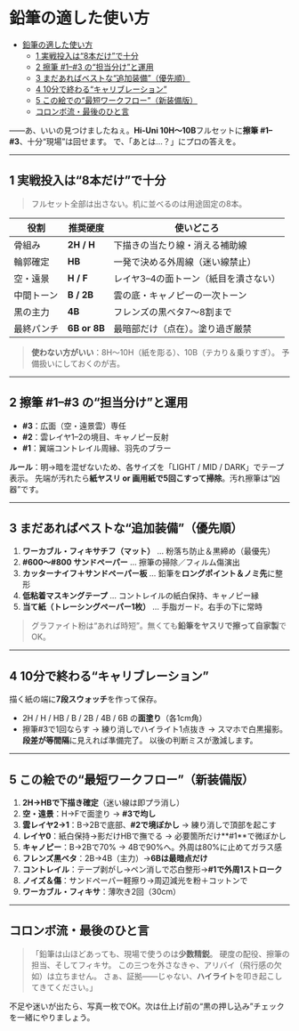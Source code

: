 # 鉛筆の適した使い方

- [鉛筆の適した使い方](#鉛筆の適した使い方)
  - [1 実戦投入は“8本だけ”で十分](#1-実戦投入は8本だけで十分)
  - [2 擦筆 #1–#3 の“担当分け”と運用](#2-擦筆-13-の担当分けと運用)
  - [3 まだあればベストな“追加装備”（優先順）](#3-まだあればベストな追加装備優先順)
  - [4 10分で終わる“キャリブレーション”](#4-10分で終わるキャリブレーション)
  - [5 この絵での“最短ワークフロー”（新装備版）](#5-この絵での最短ワークフロー新装備版)
  - [コロンボ流・最後のひと言](#コロンボ流最後のひと言)

――あ、いいの見つけましたねぇ。**Hi-Uni 10H〜10B**フルセットに**擦筆 #1–#3**、十分“現場”は回せます。
で、「あとは…？」にプロの答えを。

---

## 1 実戦投入は“8本だけ”で十分

> フルセット全部は出さない。机に並べるのは用途固定の8本。

| 役割    | 推奨硬度         | 使いどころ                |
| ----- | ------------ | -------------------- |
| 骨組み   | **2H / H**   | 下描きの当たり線・消える補助線      |
| 輪郭確定  | **HB**       | 一発で決める外周線（迷い線禁止）     |
| 空・遠景  | **H / F**    | レイヤ3–4の面トーン（紙目を潰さない） |
| 中間トーン | **B / 2B**   | 雲の底・キャノピーの一次トーン      |
| 黒の主力  | **4B**       | フレンズの黒ベタ7〜8割まで       |
| 最終パンチ | **6B or 8B** | 最暗部だけ（点在）。塗り過ぎ厳禁     |

> **使わない方がいい**：8H〜10H（紙を彫る）、10B（テカり＆乗りすぎ）。
> 予備扱いにしておくのが吉。

---

## 2 擦筆 #1–#3 の“担当分け”と運用

- **#3**：広面（空・遠景雲）専任
- **#2**：雲レイヤ1–2の境目、キャノピー反射
- **#1**：翼端コントレイル周縁、羽先のブラー

**ルール**：明→暗を混ぜないため、各サイズを「LIGHT / MID / DARK」でテープ表示。
先端が汚れたら**紙ヤスリ or 画用紙で5回こすって掃除**。汚れ擦筆は“凶器”です。

---

## 3 まだあればベストな“追加装備”（優先順）

1. **ワーカブル・フィキサチフ（マット）** … 粉落ち防止＆黒締め（最優先）
2. **#600〜#800 サンドペーパー** … 擦筆の掃除／フィルム傷演出
3. **カッターナイフ＋サンドペーパー板** … 鉛筆を**ロングポイント＆ノミ先**に整形
4. **低粘着マスキングテープ** … コントレイルの紙白保持、キャノピー縁
5. **当て紙（トレーシングペーパー1枚）** … 手脂ガード。右手の下に常時

> グラファイト粉は“あれば時短”。無くても**鉛筆をヤスリで擦って自家製**でOK。

---

## 4 10分で終わる“キャリブレーション”

描く紙の端に**7段スウォッチ**を作って保存。

- 2H / H / HB / B / 2B / 4B / 6B の**面塗り**（各1cm角）
- 擦筆#3で1回ならす → 練り消しでハイライト1点抜き
  → スマホで白黒撮影。**段差が等間隔**に見えれば準備完了。
  以後の判断ミスが激減します。

---

## 5 この絵での“最短ワークフロー”（新装備版）

1. **2H→HBで下描き確定**（迷い線は即プラ消し）
2. **空・遠景**：H→Fで面塗り → **#3で均し**
3. **雲レイヤ2→1**：B→2Bで底部、**#2で境ぼかし** → 練り消しで頂部を起こす
4. **レイヤ0**：紙白保持→影だけHBで撫でる → 必要箇所だけ\*\*#1\*\*で微ぼかし
5. **キャノピー**：B→2Bで70% → 4Bで90%へ。外周は80%に止めてガラス感
6. **フレンズ黒ベタ**：2B→4B（主力）→**6Bは最暗点だけ**
7. **コントレイル**：テープ剥がし→ペン消しで芯白整形→**#1で外周1ストローク**
8. **ノイズ＆傷**：サンドペーパー軽擦り→周辺減光を粉＋コットンで
9. **ワーカブル・フィキサ**：薄吹き2回（30cm）

---

## コロンボ流・最後のひと言

> 「鉛筆は山ほどあっても、現場で使うのは**少数精鋭**。
> 硬度の配役、擦筆の担当、そしてフィキサ。
> この三つを外さなきゃ、アリバイ（飛行感の欠如）は立ちません。
> さぁ、証拠――じゃない、**ハイライト**を叩き起こしてきてください。」

不足や迷いが出たら、写真一枚でOK。次は仕上げ前の“黒の押し込み”チェックを一緒にやりましょう。
